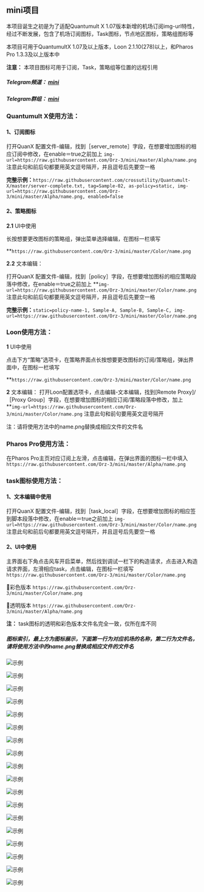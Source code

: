 

## mini项目

本项目诞生之初是为了适配Quantumult X 1.07版本新增的机场订阅img-url特性，经过不断发展，包含了机场订阅图标，Task图标，节点地区图标，策略组图标等

本项目可用于QuantumultX 1.07及以上版本，Loon 2.1.10(278)以上，和Pharos Pro 1.3.3及以上版本中

**注意：** 本项目图标可用于订阅，Task，策略组等位置的远程引用

##### Telegram频道： [mini](https://t.me/Orzmini)

##### Telegram群组： [mini](https://t.me/Orz_mini)

### Quantumult X使用方法：

####  1、订阅图标
  
  打开QuanX 配置文件-编辑，找到［server_remote］字段，在想要增加图标的相应订阅中修改，在enable＝true之前加上
  `img-url=https://raw.githubusercontent.com/Orz-3/mini/master/Alpha/name.png`
  注意此句和前后句都要用英文逗号隔开，并且逗号后先要空一格
  

  **完整示例：**`https://raw.githubusercontent.com/crossutility/Quantumult-X/master/server-complete.txt, tag=Sample-02, as-policy=static, img-url=https://raw.githubusercontent.com/Orz-3/mini/master/Alpha/name.png, enabled=false`

####  2、策略图标
  
  **2.1** UI中使用
  
  长按想要更改图标的策略组，弹出菜单选择编辑，在图标一栏填写 

**`https://raw.githubusercontent.com/Orz-3/mini/master/Color/name.png`
  
  **2.2** 文本编辑：
  
  打开QuanX 配置文件-编辑，找到［policy］字段，在想要增加图标的相应策略段落中修改，在enable＝true之前加上 
  **`img-url=https://raw.githubusercontent.com/Orz-3/mini/master/Color/name.png`  注意此句和前后句都要用英文逗号隔开，并且逗号后先要空一格

  **完整示例：**`static=policy-name-1, Sample-A, Sample-B, Sample-C, img-url=https://raw.githubusercontent.com/Orz-3/mini/master/Color/name.png`

### Loon使用方法：

  **1** UI中使用
  
  点击下方“策略”选项卡，在策略界面点长按想要更改图标的订阅/策略组，弹出界面中，在图标一栏填写 

  **`https://raw.githubusercontent.com/Orz-3/mini/master/Color/name.png`


  **2** 文本编辑：
  打开Loon配置选项卡，点击编辑-文本编辑，找到[Remote Proxy]/［Proxy Group］字段，在想要增加图标的相应订阅/策略段落中修改，加上 **`img-url=https://raw.githubusercontent.com/Orz-3/mini/master/Color/name.png`  注意此句和前句要用英文逗号隔开

注：请将使用方法中的name.png替换成相应文件的文件名

### Pharos Pro使用方法：

  在Pharos Pro主页对应订阅上左滑，点击编辑，在弹出界面的图标一栏中填入 `https://raw.githubusercontent.com/Orz-3/mini/master/Alpha/name.png`
  
### task图标使用方法：

####  1、文本编辑中使用
打开QuanX 配置文件-编辑，找到［task_local］字段，在想要增加图标的相应签到脚本段落中修改，在enable＝true之前加上 `img-url=https://raw.githubusercontent.com/Orz-3/mini/master/Color/name.png` 注意此句和前后句都要用英文逗号隔开，并且逗号后先要空一格

####  2、UI中使用
主界面右下角点击风车开启菜单，然后找到调试一栏下的构造请求，点击进入构造请求界面，左滑相应task，点击编辑，在图标一栏填写 `https://raw.githubusercontent.com/Orz-3/mini/master/Color/name.png`

🔘彩色版本 `https://raw.githubusercontent.com/Orz-3/mini/master/Color/name.png`

🔘透明版本 `https://raw.githubusercontent.com/Orz-3/mini/master/Alpha/name.png`

  **注：** task图标的透明和彩色版本文件名完全一致，仅所在库不同

##### 图标索引，最上方为图标展示，下面第一行为对应机场的名称，第二行为文件名，请将使用方法中的name.png替换成相应文件的文件名

![示例](https://raw.githubusercontent.com/Orz-3/mini/none/机场.png)

![示例](https://raw.githubusercontent.com/Orz-3/mini/none/模板1.png)

![示例](https://raw.githubusercontent.com/Orz-3/mini/none/模板2.png)

![示例](https://raw.githubusercontent.com/Orz-3/mini/none/模板3.png)

![示例](https://raw.githubusercontent.com/Orz-3/mini/none/模板4.png)

![示例](https://raw.githubusercontent.com/Orz-3/mini/none/策略.png)

![示例](https://raw.githubusercontent.com/Orz-3/mini/none/策略1.png)

![示例](https://raw.githubusercontent.com/Orz-3/mini/none/策略2.png)

![示例](https://raw.githubusercontent.com/Orz-3/mini/none/地区.png)

![示例](https://raw.githubusercontent.com/Orz-3/mini/none/地区1.png)

![示例](https://raw.githubusercontent.com/Orz-3/mini/none/Task.png)

![示例](https://raw.githubusercontent.com/Orz-3/mini/none/-1.jpg)

![示例](https://raw.githubusercontent.com/Orz-3/mini/none/-2.jpg)

![示例](https://raw.githubusercontent.com/Orz-3/mini/none/-3.jpg)

![示例](https://raw.githubusercontent.com/Orz-3/mini/none/-4.jpg)

![示例](https://raw.githubusercontent.com/Orz-3/mini/none/-5.jpg)

![示例](https://raw.githubusercontent.com/Orz-3/mini/none/-6.jpg)

![示例](https://raw.githubusercontent.com/Orz-3/mini/none/-7.jpg)

